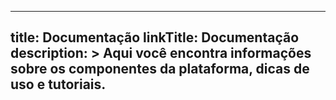 
---
title: Documentação
linkTitle: Documentação
description: >
  Aqui você encontra informações sobre os componentes da plataforma, dicas de uso
  e tutoriais.
---

